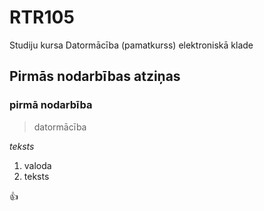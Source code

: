 # RTR105
Studiju kursa Datormācība (pamatkurss) elektroniskā klade
## Pirmās nodarbības atziņas
### pirmā nodarbība
> datormācība

_teksts_
1. valoda
2. teksts

👍
